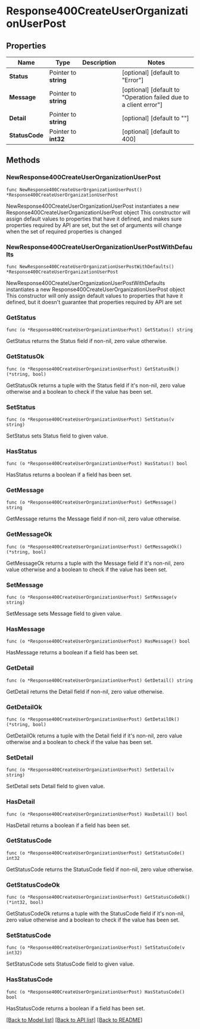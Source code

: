 # Response400CreateUserOrganizationUserPost

## Properties

Name | Type | Description | Notes
------------ | ------------- | ------------- | -------------
**Status** | Pointer to **string** |  | [optional] [default to "Error"]
**Message** | Pointer to **string** |  | [optional] [default to "Operation failed due to a client error"]
**Detail** | Pointer to **string** |  | [optional] [default to ""]
**StatusCode** | Pointer to **int32** |  | [optional] [default to 400]

## Methods

### NewResponse400CreateUserOrganizationUserPost

`func NewResponse400CreateUserOrganizationUserPost() *Response400CreateUserOrganizationUserPost`

NewResponse400CreateUserOrganizationUserPost instantiates a new Response400CreateUserOrganizationUserPost object
This constructor will assign default values to properties that have it defined,
and makes sure properties required by API are set, but the set of arguments
will change when the set of required properties is changed

### NewResponse400CreateUserOrganizationUserPostWithDefaults

`func NewResponse400CreateUserOrganizationUserPostWithDefaults() *Response400CreateUserOrganizationUserPost`

NewResponse400CreateUserOrganizationUserPostWithDefaults instantiates a new Response400CreateUserOrganizationUserPost object
This constructor will only assign default values to properties that have it defined,
but it doesn't guarantee that properties required by API are set

### GetStatus

`func (o *Response400CreateUserOrganizationUserPost) GetStatus() string`

GetStatus returns the Status field if non-nil, zero value otherwise.

### GetStatusOk

`func (o *Response400CreateUserOrganizationUserPost) GetStatusOk() (*string, bool)`

GetStatusOk returns a tuple with the Status field if it's non-nil, zero value otherwise
and a boolean to check if the value has been set.

### SetStatus

`func (o *Response400CreateUserOrganizationUserPost) SetStatus(v string)`

SetStatus sets Status field to given value.

### HasStatus

`func (o *Response400CreateUserOrganizationUserPost) HasStatus() bool`

HasStatus returns a boolean if a field has been set.

### GetMessage

`func (o *Response400CreateUserOrganizationUserPost) GetMessage() string`

GetMessage returns the Message field if non-nil, zero value otherwise.

### GetMessageOk

`func (o *Response400CreateUserOrganizationUserPost) GetMessageOk() (*string, bool)`

GetMessageOk returns a tuple with the Message field if it's non-nil, zero value otherwise
and a boolean to check if the value has been set.

### SetMessage

`func (o *Response400CreateUserOrganizationUserPost) SetMessage(v string)`

SetMessage sets Message field to given value.

### HasMessage

`func (o *Response400CreateUserOrganizationUserPost) HasMessage() bool`

HasMessage returns a boolean if a field has been set.

### GetDetail

`func (o *Response400CreateUserOrganizationUserPost) GetDetail() string`

GetDetail returns the Detail field if non-nil, zero value otherwise.

### GetDetailOk

`func (o *Response400CreateUserOrganizationUserPost) GetDetailOk() (*string, bool)`

GetDetailOk returns a tuple with the Detail field if it's non-nil, zero value otherwise
and a boolean to check if the value has been set.

### SetDetail

`func (o *Response400CreateUserOrganizationUserPost) SetDetail(v string)`

SetDetail sets Detail field to given value.

### HasDetail

`func (o *Response400CreateUserOrganizationUserPost) HasDetail() bool`

HasDetail returns a boolean if a field has been set.

### GetStatusCode

`func (o *Response400CreateUserOrganizationUserPost) GetStatusCode() int32`

GetStatusCode returns the StatusCode field if non-nil, zero value otherwise.

### GetStatusCodeOk

`func (o *Response400CreateUserOrganizationUserPost) GetStatusCodeOk() (*int32, bool)`

GetStatusCodeOk returns a tuple with the StatusCode field if it's non-nil, zero value otherwise
and a boolean to check if the value has been set.

### SetStatusCode

`func (o *Response400CreateUserOrganizationUserPost) SetStatusCode(v int32)`

SetStatusCode sets StatusCode field to given value.

### HasStatusCode

`func (o *Response400CreateUserOrganizationUserPost) HasStatusCode() bool`

HasStatusCode returns a boolean if a field has been set.


[[Back to Model list]](../README.md#documentation-for-models) [[Back to API list]](../README.md#documentation-for-api-endpoints) [[Back to README]](../README.md)


